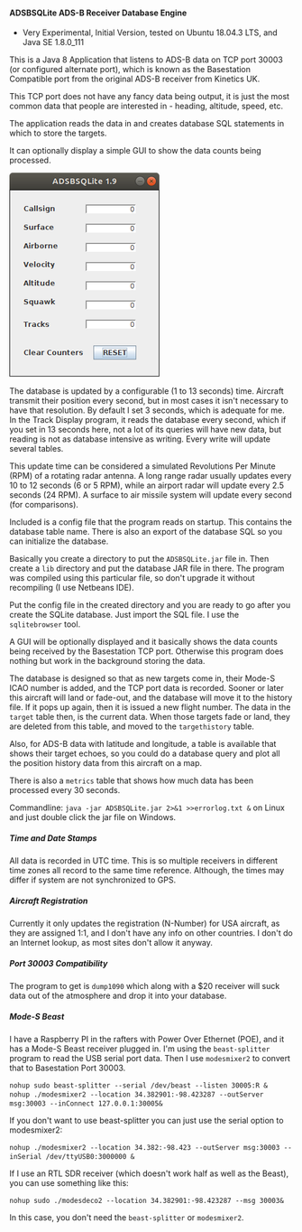 #### ADSBSQLite ADS-B Receiver Database Engine

* Very Experimental, Initial Version, tested on Ubuntu 18.04.3 LTS, and Java SE 1.8.0_111

This is a Java 8 Application that listens to ADS-B data on TCP port 30003 (or configured alternate port), which is known as the Basestation Compatible port from the original ADS-B receiver from Kinetics UK.

This TCP port does not have any fancy data being output, it is just the most common data that people are interested in - heading, altitude, speed, etc.

The application reads the data in and creates database SQL statements in which to store the targets.

It can optionally display a simple GUI to show the data counts being processed.

![My image](https://raw.githubusercontent.com/srsampson/ADSBSQLite/master/adsbsqlite.png)

The database is updated by a configurable (1 to 13 seconds) time. Aircraft transmit their position every second, but in most cases it isn't necessary to have that resolution. By default I set 3 seconds, which is adequate for me. In the Track Display program, it reads the database every second, which if you set in 13 seconds here, not a lot of its queries will have new data, but reading is not as database intensive as writing. Every write will update several tables.

This update time can be considered a simulated Revolutions Per Minute (RPM) of a rotating radar antenna. A long range radar usually updates every 10 to 12 seconds (6 or 5 RPM), while an airport radar will update every 2.5 seconds (24 RPM). A surface to air missile system will update every second (for comparisons).

Included is a config file that the program reads on startup. This contains the database table name. There is also an export of the database SQL so you can initialize the database.

Basically you create a directory to put the ```ADSBSQLite.jar``` file in. Then create a ```lib``` directory and put the database JAR file in there. The program was compiled using this particular file, so don't upgrade it without recompiling (I use Netbeans IDE).

Put the config file in the created directory and you are ready to go after you create the SQLite database. Just import the SQL file. I use the ```sqlitebrowser``` tool.

A GUI will be optionally displayed and it basically shows the data counts being received by the Basestation TCP port. Otherwise this program does nothing but work in the background storing the data.

The database is designed so that as new targets come in, their Mode-S ICAO number is added, and the TCP port data is recorded. Sooner or later this aircraft will land or fade-out, and the database will move it to the history file. If it pops up again, then it is issued a new flight number. The data in the ```target``` table then, is the current data. When those targets fade or land, they are deleted from this table, and moved to the ```targethistory``` table.

Also, for ADS-B data with latitude and longitude, a table is available that shows their target echoes, so you could do a database query and plot all the position history data from this aircraft on a map.

There is also a ```metrics``` table that shows how much data has been processed every 30 seconds.

Commandline: ```java -jar ADSBSQLite.jar 2>&1 >>errorlog.txt &``` on Linux and just double click the jar file on Windows.

##### Time and Date Stamps
All data is recorded in UTC time. This is so multiple receivers in different time zones all record to the same time reference. Although, the times may differ if system are not synchronized to GPS.

##### Aircraft Registration
Currently it only updates the registration (N-Number) for USA aircraft, as they are assigned 1:1, and I don't have any info on other countries. I don't do an Internet lookup, as most sites don't allow it anyway.

##### Port 30003 Compatibility
The program to get is ```dump1090``` which along with a $20 receiver will suck data out of the atmosphere and drop it into your database.

##### Mode-S Beast
I have a Raspberry PI in the rafters with Power Over Ethernet (POE), and it has a Mode-S Beast receiver plugged in. I'm using the ```beast-splitter``` program to read the USB serial port data. Then I use ```modesmixer2``` to convert that to Basestation Port 30003.
```
nohup sudo beast-splitter --serial /dev/beast --listen 30005:R &
nohup ./modesmixer2 --location 34.382901:-98.423287 --outServer msg:30003 --inConnect 127.0.0.1:30005&
```
If you don't want to use beast-splitter you can just use the serial option to modesmixer2:
```
nohup ./modesmixer2 --location 34.382:-98.423 --outServer msg:30003 --inSerial /dev/ttyUSB0:3000000 &
```
If I use an RTL SDR receiver (which doesn't work half as well as the Beast), you can use something like this:
```
nohup sudo ./modesdeco2 --location 34.382901:-98.423287 --msg 30003&
```
In this case, you don't need the ```beast-splitter``` or ```modesmixer2```.
